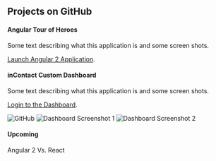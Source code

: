 ## Projects on GitHub

#### Angular Tour of Heroes
Some text describing what this application is and some screen shots.

[Launch Angular 2 Application](https://agarciamog.github.io/angular-tour-of-heroes/).

#### inContact Custom Dashboard
Some text describing what this application is and some screen shots.

[Login to the Dashboard](https://agarciamog.github.io/incontact-dashboard/redirect).

![GitHub](https://agarciamog.github.io/img/github.png)
![Dashboard Screenshot 1](https://agarciamog.github.io/img/dashboard1.png)
![Dashboard Screenshot 2](https://agarciamog.github.io/img/dashboard2.png)

#### Upcoming
Angular 2 Vs. React
